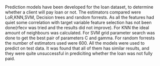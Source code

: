 Prediction models have been developed for the loan dataset, to determine whether a client will pay loan or not.
The estimators compared were LoR,KNN,SVM, Decision trees and random forrests.
As all the features had quiet some correlation with target variable feature selection has not been done(rfecv was tried and the results did not improve).
For KNN the ideal amount of neighbours was calculated.
For SVM grid parameter search was done to get the best pair of parameters C and gamma.
For random forrests the number of estimators used were 600.
All the models were used to predict on test data. It was found that all of them has similar results, and they were quite unsuccessful in prediciting whether the loan was not fully paid.
